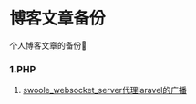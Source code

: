 # 博客文章备份
个人博客文章的备份:rocket:

### 1.PHP

1. [swoole_websocket_server代理laravel的广播](https://github.com/muxiaopie/Blog-backup/blob/master/php/%E7%94%A8swoole%20websocket%E4%BB%A3%E7%90%86laravel%E7%9A%84%E5%B9%BF%E6%92%AD.md)

